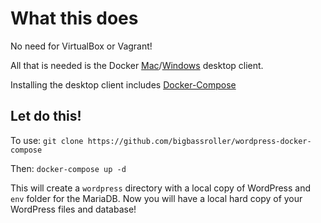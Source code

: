 # What this does
No need for VirtualBox or Vagrant!

All that is needed is the Docker [Mac](https://docs.docker.com/docker-for-mac/ "Get Started with Docker for Mac")/[Windows](https://docs.docker.com/docker-for-windows/ "Get Started with Docker for Windows") desktop client.

Installing the desktop client includes [Docker-Compose](https://docs.docker.com/compose/ "Docker Compose")

## Let do this!

To use:
`git clone https://github.com/bigbassroller/wordpress-docker-compose`

Then:
`docker-compose up -d`

This will create a `wordpress` directory with a local copy of WordPress and `env` folder for the MariaDB. Now you will have a local hard copy of your WordPress files and database!
